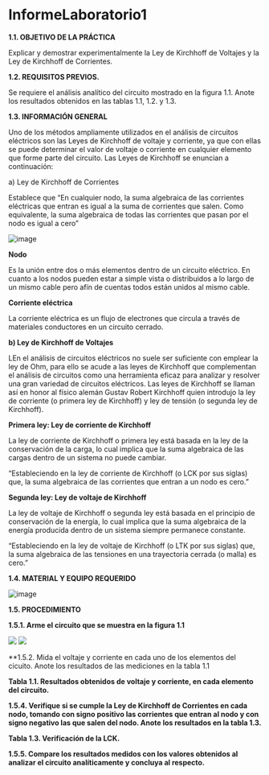 # InformeLaboratorio1

**1.1. OBJETIVO DE LA PRÁCTICA**

Explicar y demostrar experimentalmente la Ley de Kirchhoff de Voltajes y la Ley de
Kirchhoff de Corrientes.

**1.2. REQUISITOS PREVIOS.**

Se requiere el análisis analítico del circuito mostrado en la figura 1.1. Anote los resultados
obtenidos en las tablas 1.1, 1.2. y 1.3.

**1.3. INFORMACIÓN GENERAL**

Uno de los métodos ampliamente utilizados en el análisis de circuitos eléctricos son
las Leyes de Kirchhoff de voltaje y corriente, ya que con ellas se puede determinar el
valor de voltaje o corriente en cualquier elemento que forme parte del circuito. Las Leyes
de Kirchhoff se enuncian a continuación:

a) Ley de Kirchhoff de Corrientes 

Establece que “En cualquier nodo, la suma algebraica de las corrientes eléctricas que entran  es igual  a la suma de corrientes que salen. Como equivalente, la suma algebraica de todas las corrientes que pasan por el nodo es igual a cero”

![image](https://user-images.githubusercontent.com/84430867/120530398-16878d80-c3a3-11eb-8d11-bffcc885e4da.png)

**Nodo**

Es la unión entre dos o más elementos  dentro de un circuito eléctrico.  En cuanto a los nodos pueden estar a simple vista o distribuidos a lo largo de un mismo cable pero afín de cuentas todos están unidos al mismo cable.

**Corriente eléctrica**

La corriente eléctrica es un flujo de electrones que circula a través de materiales conductores en un circuito cerrado.

**b) Ley de Kirchhoff de Voltajes**

LEn el análisis de circuitos eléctricos no suele ser suficiente con emplear la ley de Ohm, para ello se acude a las leyes de Kirchhoff que complementan el análisis de circuitos como una herramienta eficaz para analizar y resolver una gran variedad de circuitos eléctricos. Las leyes de Kirchhoff se llaman así en honor al físico alemán Gustav Robert Kirchhoff quien introdujo la ley de corriente (o primera ley de Kirchhoff) y ley de tensión (o segunda ley de Kirchhoff).

**Primera ley: Ley de corriente de Kirchhoff**

La ley de corriente de Kirchhoff o primera ley está basada en la ley de la conservación de la carga, lo cual implica que la suma algebraica de las cargas dentro de un sistema no puede cambiar.

“Estableciendo en la ley de corriente de Kirchhoff (o LCK por sus siglas) que, la suma algebraica de las corrientes que entran a un nodo es cero.”

**Segunda ley: Ley de voltaje de Kirchhoff**

La ley de voltaje de Kirchhoff o segunda ley está basada en el principio de conservación de la energía, lo cual implica que la suma algebraica de la energía producida dentro de un sistema siempre permanece constante.

“Estableciendo en la ley de voltaje de Kirchhoff (o LTK por sus siglas) que, la suma algebraica de las tensiones en una trayectoria cerrada (o malla) es cero.”

**1.4. MATERIAL Y EQUIPO REQUERIDO**

![image](https://user-images.githubusercontent.com/84430867/120531255-0de38700-c3a4-11eb-86cc-12aee4c8edc2.png)

**1.5. PROCEDIMIENTO**

**1.5.1. Arme el circuito que se muestra en la figura 1.1**

![](https://github.com/AndreaQuichimbo/InformeLaboratorio1/blob/main/WhatsApp%20Image%202021-06-03%20at%2018.17.43.jpeg)
![](https://github.com/AndreaQuichimbo/InformeLaboratorio1/blob/main/WhatsApp%20Image%202021-06-03%20at%2018.19.35.jpeg)

**1.5.2. Mida el voltaje y corriente en cada uno de los elementos del cicuito. Anote los resultados de las mediciones en la tabla 1.1


**Tabla 1.1. Resultados obtenidos de voltaje y corriente, en cada elemento del circuito.**

**1.5.4. Verifique si se cumple la Ley de Kirchhoff de Corrientes en cada nodo, tomando
con signo positivo las corrientes que entran al nodo y con signo negativo las que salen
del nodo. Anote los resultados en la tabla 1.3.**

**Tabla 1.3. Verificación de la LCK.**

**1.5.5. Compare los resultados medidos con los valores obtenidos al analizar el circuito
analíticamente y concluya al respecto.**
